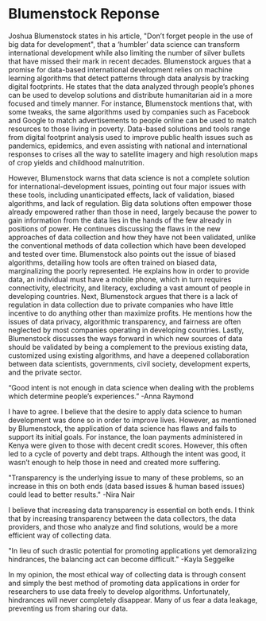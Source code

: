 # Blumenstock Reponse
Joshua Blumenstock states in his article, "Don’t forget people in the use of big data for development", that a ‘humbler’ data science can transform international development while also limiting the number of silver bullets that have missed their mark in recent decades. Blumenstock argues that a promise for data-based international development relies on machine learning algorithms that detect patterns through data analysis by tracking digital footprints. He states that the data analyzed through people’s phones can be used to develop solutions and distribute humanitarian aid in a more focused and timely manner. For instance, Blumenstock mentions that, with some tweaks, the same algorithms used by companies such as Facebook and Google to match advertisements to people online can be used to match resources to those living in poverty. Data-based solutions and tools range from digital footprint analysis used to improve public health issues such as pandemics, epidemics, and even assisting with national and international responses to crises all the way to satellite imagery and high resolution maps of crop yields and childhood malnutrition.

However, Blumenstock warns that data science is not a complete solution for international-development issues, pointing out four major issues with these tools, including unanticipated effects, lack of validation, biased algorithms, and lack of regulation. Big data solutions often empower those already empowered rather than those in need, largely because the power to gain information from the data lies in the hands of the few already in positions of power. He continues discussing the flaws in the new approaches of data collection and how they have not been validated, unlike the conventional methods of data collection which have been developed and tested over time. Blumenstock also points out the issue of biased algorithms, detailing how tools are often trained on biased data, marginalizing the poorly represented. He explains how in order to provide data, an individual must have a mobile phone, which in turn requires connectivity, electricity, and literacy, excluding a vast amount of people in developing countries. Next, Blumenstock argues that there is a lack of regulation in data collection due to private companies who have little incentive to do anything other than maximize profits. He mentions how the issues of data privacy, algorithmic transparency, and fairness are often neglected by most companies operating in developing countries. Lastly, Blumenstock discusses the ways forward in which new sources of data should be validated by being a complement to the previous existing data, customized using existing algorithms, and have a deepened collaboration between data scientists, governments, civil society, development experts, and the private sector.

“Good intent is not enough in data science when dealing with the problems which determine people’s experiences.” -Anna Raymond

I have to agree. I believe that the desire to apply data science to human development was done so in order to improve lives. However, as mentioned by Blumenstock, the application of data science has flaws and fails to support its initial goals. For instance, the loan payments administered in Kenya were given to those with decent credit scores. However, this often led to a cycle of poverty and debt traps. Although the intent was good, it wasn’t enough to help those in need and created more suffering.

"Transparency is the underlying issue to many of these problems, so an increase in this on both ends (data based issues & human based issues) could lead to better results." -Nira Nair

I believe that increasing data transparency is essential on both ends. I think that by increasing transparency between the data collectors, the data providers, and those who analyze and find solutions, would be a more efficient way of collecting data. 

"In lieu of such drastic potential for promoting applications yet demoralizing hindrances, the balancing act can become difficult." -Kayla Seggelke

In my opinion, the most ethical way of collecting data is through consent and simply the best method of promoting data applications in order for researchers to use data freely to develop algorithms. Unfortunately, hindrances will never completely disappear. Many of us fear a data leakage, preventing us from sharing our data.

